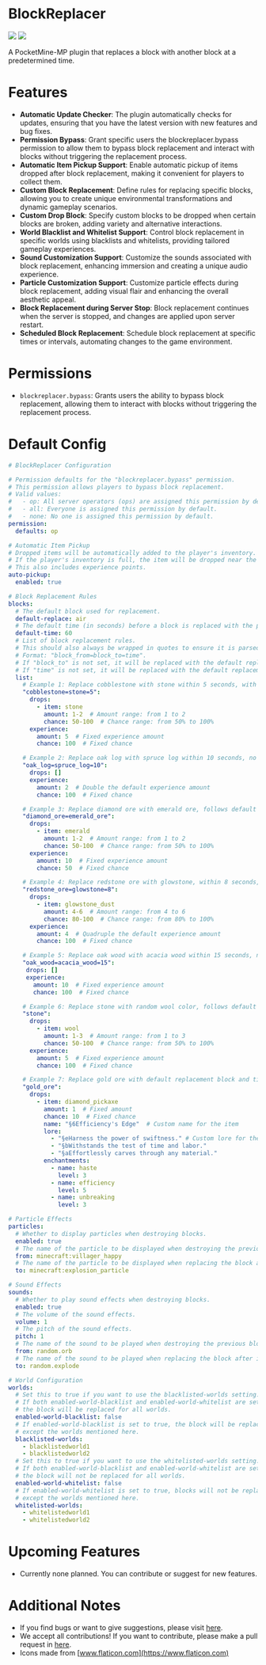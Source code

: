# BlockReplacer

[![](https://poggit.pmmp.io/shield.state/BlockReplacer)](https://poggit.pmmp.io/p/BlockReplacer)
[![](https://poggit.pmmp.io/shield.dl.total/BlockReplacer)](https://poggit.pmmp.io/p/BlockReplacer)

A PocketMine-MP plugin that replaces a block with another block at a predetermined time.

# Features

- **Automatic Update Checker**: The plugin automatically checks for updates, ensuring that you have the latest version with new features and bug fixes.
- **Permission Bypass**: Grant specific users the blockreplacer.bypass permission to allow them to bypass block replacement and interact with blocks without triggering the replacement process.
- **Automatic Item Pickup Support**: Enable automatic pickup of items dropped after block replacement, making it convenient for players to collect them.
- **Custom Block Replacement**: Define rules for replacing specific blocks, allowing you to create unique environmental transformations and dynamic gameplay scenarios.
- **Custom Drop Block**: Specify custom blocks to be dropped when certain blocks are broken, adding variety and alternative interactions.
- **World Blacklist and Whitelist Support**: Control block replacement in specific worlds using blacklists and whitelists, providing tailored gameplay experiences.
- **Sound Customization Support**: Customize the sounds associated with block replacement, enhancing immersion and creating a unique audio experience.
- **Particle Customization Support**: Customize particle effects during block replacement, adding visual flair and enhancing the overall aesthetic appeal.
- **Block Replacement during Server Stop**: Block replacement continues when the server is stopped, and changes are applied upon server restart.
- **Scheduled Block Replacement**: Schedule block replacement at specific times or intervals, automating changes to the game environment.

# Permissions

- `blockreplacer.bypass`: Grants users the ability to bypass block replacement, allowing them to interact with blocks without triggering the replacement process.

# Default Config
```yaml
# BlockReplacer Configuration

# Permission defaults for the "blockreplacer.bypass" permission.
# This permission allows players to bypass block replacement.
# Valid values:
#   - op: All server operators (ops) are assigned this permission by default.
#   - all: Everyone is assigned this permission by default.
#   - none: No one is assigned this permission by default.
permission:
  defaults: op

# Automatic Item Pickup
# Dropped items will be automatically added to the player's inventory.
# If the player's inventory is full, the item will be dropped near the player.
# This also includes experience points.
auto-pickup:
  enabled: true

# Block Replacement Rules
blocks:
  # The default block used for replacement.
  default-replace: air
  # The default time (in seconds) before a block is replaced with the previous block.
  default-time: 60
  # List of block replacement rules.
  # This should also always be wrapped in quotes to ensure it is parsed correctly.
  # Format: "block_from=block_to=time".
  # If "block_to" is not set, it will be replaced with the default replacement block.
  # If "time" is not set, it will be replaced with the default replacement time.
  list:
    # Example 1: Replace cobblestone with stone within 5 seconds, with drops and experience.
    "cobblestone=stone=5":
      drops:
        - item: stone
          amount: 1-2  # Amount range: from 1 to 2
          chance: 50-100  # Chance range: from 50% to 100%
      experience:
        amount: 5  # Fixed experience amount
        chance: 100  # Fixed chance

    # Example 2: Replace oak log with spruce log within 10 seconds, no drops, and double experience.
    "oak_log=spruce_log=10":
      drops: []
      experience:
        amount: 2  # Double the default experience amount
        chance: 100  # Fixed chance

    # Example 3: Replace diamond ore with emerald ore, follows default replacement time, with drops and experience.
    "diamond_ore=emerald_ore":
      drops:
        - item: emerald
          amount: 1-2  # Amount range: from 1 to 2
          chance: 50-100  # Chance range: from 50% to 100%
      experience:
        amount: 10  # Fixed experience amount
        chance: 50  # Fixed chance

    # Example 4: Replace redstone ore with glowstone, within 8 seconds, with drops and quadruple experience.
    "redstone_ore=glowstone=8":
      drops:
        - item: glowstone_dust
          amount: 4-6  # Amount range: from 4 to 6
          chance: 80-100  # Chance range: from 80% to 100%
      experience:
        amount: 4  # Quadruple the default experience amount
        chance: 100  # Fixed chance

    # Example 5: Replace oak wood with acacia wood within 15 seconds, no drops, and custom experience.
    "oak_wood=acacia_wood=15":
     drops: []
     experience:
       amount: 10  # Fixed experience amount
       chance: 100  # Fixed chance

    # Example 6: Replace stone with random wool color, follows default replacement time, with drops and experience.
    "stone":
      drops:
        - item: wool
          amount: 1-3  # Amount range: from 1 to 3
          chance: 50-100  # Chance range: from 50% to 100%
      experience:
        amount: 5  # Fixed experience amount
        chance: 100  # Fixed chance

    # Example 7: Replace gold ore with default replacement block and time, with drops and a unique item tool.
    "gold_ore":
      drops:
        - item: diamond_pickaxe
          amount: 1  # Fixed amount
          chance: 10  # Fixed chance
          name: "§6Efficiency's Edge"  # Custom name for the item
          lore:
            - "§eHarness the power of swiftness." # Custom lore for the item
            - "§bWithstands the test of time and labor."
            - "§aEffortlessly carves through any material."
          enchantments:
            - name: haste
              level: 3
            - name: efficiency
              level: 5
            - name: unbreaking
              level: 3

# Particle Effects
particles:
  # Whether to display particles when destroying blocks.
  enabled: true
  # The name of the particle to be displayed when destroying the previous block.
  from: minecraft:villager_happy
  # The name of the particle to be displayed when replacing the block after it.
  to: minecraft:explosion_particle

# Sound Effects
sounds:
  # Whether to play sound effects when destroying blocks.
  enabled: true
  # The volume of the sound effects.
  volume: 1
  # The pitch of the sound effects.
  pitch: 1
  # The name of the sound to be played when destroying the previous block.
  from: random.orb
  # The name of the sound to be played when replacing the block after it.
  to: random.explode

# World Configuration
worlds:
  # Set this to true if you want to use the blacklisted-worlds setting.
  # If both enabled-world-blacklist and enabled-world-whitelist are set to the same setting,
  # the block will be replaced for all worlds.
  enabled-world-blacklist: false
  # If enabled-world-blacklist is set to true, the block will be replaced for all worlds,
  # except the worlds mentioned here.
  blacklisted-worlds:
    - blacklistedworld1
    - blacklistedworld2
  # Set this to true if you want to use the whitelisted-worlds setting.
  # If both enabled-world-blacklist and enabled-world-whitelist are set to the same setting,
  # the block will not be replaced for all worlds.
  enabled-world-whitelist: false
  # If enabled-world-whitelist is set to true, blocks will not be replaced for all worlds,
  # except the worlds mentioned here.
  whitelisted-worlds:
    - whitelistedworld1
    - whitelistedworld2

```

# Upcoming Features

- Currently none planned. You can contribute or suggest for new features.

# Additional Notes

- If you find bugs or want to give suggestions, please visit [here](https://github.com/AIPTU/BlockReplacer/issues).
- We accept all contributions! If you want to contribute, please make a pull request in [here](https://github.com/AIPTU/BlockReplacer/pulls).
- Icons made from [www.flaticon.com](https://www.flaticon.com)
